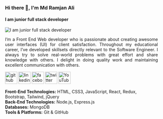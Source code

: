 ### Hi there 👋, **I'm Md Ramjan Ali**
#### I am junior full stack developer
![I am junior full stack developer](https://media.licdn.com/dms/image/D5616AQHWmjmSdcHhQA/profile-displaybackgroundimage-shrink_350_1400/0/1703011923050?e=1721260800&v=beta&t=LMWiCD5ThmSQKbOW_TwYulV0c7N295iNNjBvzIcBG7k)

  <p align="justify">I’m a Front End Web developer who is passionate about creating awesome user interfaces (UI) for client satisfaction. Throughout my educational career, I’ve developed skillsets directly relevant to the Software Engineer. I always try to solve real-world problems with great effort and share knowledge with others. I delight in doing quality work and maintaining excellent communication with others.</p>



[<img src='https://cdn.jsdelivr.net/npm/simple-icons@3.0.1/icons/github.svg' alt='github' height='40'>](https://github.com/rr)  [<img src='https://cdn.jsdelivr.net/npm/simple-icons@3.0.1/icons/linkedin.svg' alt='linkedin' height='40'>](https://www.linkedin.com/in/r/)  [<img src='https://cdn.jsdelivr.net/npm/simple-icons@3.0.1/icons/facebook.svg' alt='facebook' height='40'>](https://www.facebook.com/https://www.facebook.com/mdramjanali.ict)  [<img src='https://cdn.jsdelivr.net/npm/simple-icons@3.0.1/icons/twitter.svg' alt='twitter' height='40'>](https://twitter.com/ra)  [<img src='https://cdn.jsdelivr.net/npm/simple-icons@3.0.1/icons/youtube.svg' alt='YouTube' height='40'>](https://www.youtube.com/channel/as)  



**Front-End Technologies:** HTML, CSS3, JavaScript, React, Redux, Bootstrap, Tailwind, jQuery <br>
**Back-End Technologies:** Node.js, Express.js <br>
**Databases:** MongoDB <br>
**Tools & Platforms:** Git & GitHub <br>














<!--
**mdramjan570/mdramjan570** is a ✨ _special_ ✨ repository because its `README.md` (this file) appears on your GitHub profile.

Here are some ideas to get you started:

- 🔭 I’m currently working on ...
- 🌱 I’m currently learning ...
- 👯 I’m looking to collaborate on ...
- 🤔 I’m looking for help with ...
- 💬 Ask me about ...
- 📫 How to reach me: ...
- 😄 Pronouns: ...
- ⚡ Fun fact: ...
-->
